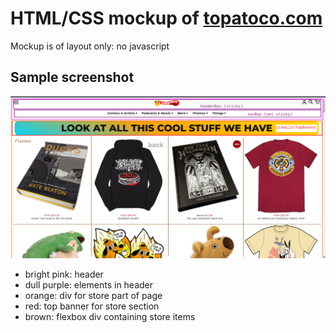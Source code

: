 # HTML/CSS mockup of [topatoco.com](https://topatoco.com/)

Mockup is of layout only: no javascript

## Sample screenshot

![screenshot showing layout of html elements on topatoco front page](./topatoco_storepage.png)

- bright pink: header
- dull purple: elements in header
- orange: div for store part of page
- red: top banner for store section
- brown: flexbox div containing store items

